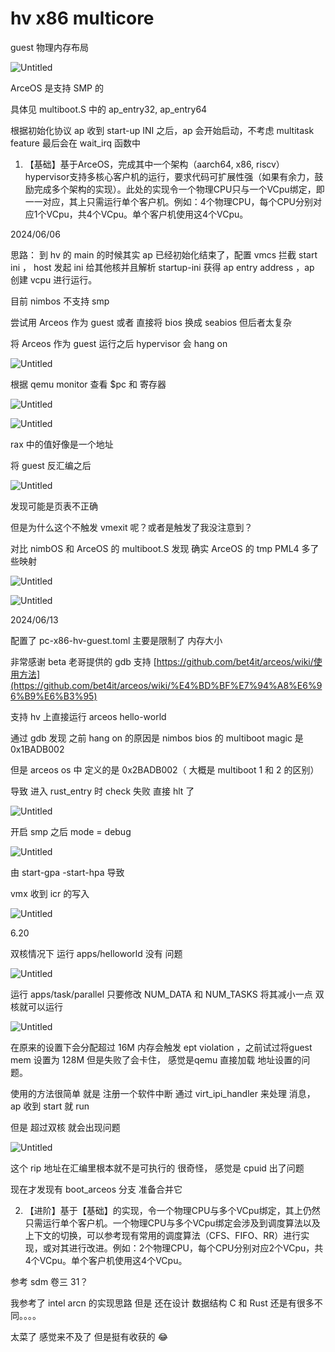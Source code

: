 # hv x86 multicore

guest 物理内存布局

![Untitled](hv%20x86%20multicore%2097ea87cf79804d9eaa384a2211c2a0d4/Untitled.png)

ArceOS 是支持 SMP 的

具体见 multiboot.S 中的 ap_entry32, ap_entry64

根据初始化协议 ap 收到 start-up INI 之后，ap 会开始启动，不考虑 multitask feature 最后会在 wait_irq 函数中

1. 【基础】基于ArceOS，完成其中一个架构（aarch64, x86, riscv）hypervisor支持多核心客户机的运行，要求代码可扩展性强（如果有余力，鼓励完成多个架构的实现）。此处的实现令一个物理CPU只与一个VCpu绑定，即一一对应，其上只需运行单个客户机。例如：4个物理CPU，每个CPU分别对应1个VCpu，共4个VCpu。单个客户机使用这4个VCpu。

2024/06/06

思路： 到 hv 的 main 的时候其实 ap 已经初始化结束了，配置 vmcs 拦截 start ini ， host 发起 ini 给其他核并且解析 startup-ini 获得 ap entry address ，ap 创建 vcpu 进行运行。

目前 nimbos 不支持 smp 

尝试用 Arceos 作为 guest 或者 直接将 bios 换成 seabios 但后者太复杂

将 Arceos 作为 guest 运行之后 hypervisor 会 hang on

![Untitled](hv%20x86%20multicore%2097ea87cf79804d9eaa384a2211c2a0d4/Untitled%201.png)

根据 qemu monitor 查看 $pc  和 寄存器

![Untitled](hv%20x86%20multicore%2097ea87cf79804d9eaa384a2211c2a0d4/Untitled%202.png)

![Untitled](hv%20x86%20multicore%2097ea87cf79804d9eaa384a2211c2a0d4/Untitled%203.png)

rax 中的值好像是一个地址

将 guest 反汇编之后 

![Untitled](hv%20x86%20multicore%2097ea87cf79804d9eaa384a2211c2a0d4/Untitled%204.png)

发现可能是页表不正确 

但是为什么这个不触发 vmexit 呢？或者是触发了我没注意到？

对比 nimbOS 和 ArceOS 的 multiboot.S 发现 确实 ArceOS 的 tmp PML4 多了些映射

 

![Untitled](hv%20x86%20multicore%2097ea87cf79804d9eaa384a2211c2a0d4/Untitled%205.png)

![Untitled](hv%20x86%20multicore%2097ea87cf79804d9eaa384a2211c2a0d4/Untitled%206.png)

2024/06/13

配置了 pc-x86-hv-guest.toml 主要是限制了 内存大小

非常感谢 beta 老哥提供的 gdb 支持 [https://github.com/bet4it/arceos/wiki/使用方法](https://github.com/bet4it/arceos/wiki/%E4%BD%BF%E7%94%A8%E6%96%B9%E6%B3%95)

支持 hv 上直接运行  arceos hello-world 

通过 gdb 发现 之前 hang on 的原因是 nimbos bios 的 multiboot magic 是 0x1BADB002

但是 arceos os 中 定义的是 0x2BADB002（ 大概是 multiboot 1 和 2 的区别）

导致 进入 rust_entry 时 check 失败 直接 hlt 了     

![Untitled](hv%20x86%20multicore%2097ea87cf79804d9eaa384a2211c2a0d4/Untitled%207.png)

开启 smp 之后 mode = debug

![Untitled](hv%20x86%20multicore%2097ea87cf79804d9eaa384a2211c2a0d4/Untitled%208.png)

由 start-gpa -start-hpa 导致

vmx 收到 icr 的写入

![Untitled](hv%20x86%20multicore%2097ea87cf79804d9eaa384a2211c2a0d4/Untitled%209.png)

6.20 

双核情况下 运行 apps/helloworld 没有 问题

![Untitled](hv%20x86%20multicore%2097ea87cf79804d9eaa384a2211c2a0d4/Untitled%2010.png)

运行 apps/task/parallel 只要修改 NUM_DATA 和 NUM_TASKS  将其减小一点 双核就可以运行

![Untitled](hv%20x86%20multicore%2097ea87cf79804d9eaa384a2211c2a0d4/Untitled%2011.png)

在原来的设置下会分配超过 16M 内存会触发 ept violation ，之前试过将guest mem 设置为 128M 但是失败了会卡住， 感觉是qemu 直接加载 地址设置的问题。

使用的方法很简单 就是 注册一个软件中断  通过 virt_ipi_handler 来处理 消息，ap 收到 start 就 run

但是 超过双核 就会出现问题

![Untitled](hv%20x86%20multicore%2097ea87cf79804d9eaa384a2211c2a0d4/Untitled%2012.png)

这个 rip 地址在汇编里根本就不是可执行的 很奇怪， 感觉是 cpuid 出了问题 

现在才发现有 boot_arceos 分支 准备合并它

2. 【进阶】基于【基础】的实现，令一个物理CPU与多个VCpu绑定，其上仍然只需运行单个客户机。一个物理CPU与多个VCpu绑定会涉及到调度算法以及上下文的切换，可以参考现有常用的调度算法（CFS、FIFO、RR）进行实现，或对其进行改进。例如：2个物理CPU，每个CPU分别对应2个VCpu，共4个VCpu。单个客户机使用这4个VCpu。

参考 sdm 卷三 31？ 

我参考了 intel arcn 的实现思路 但是 还在设计 数据结构 C 和 Rust 还是有很多不同。。。。

太菜了 感觉来不及了 但是挺有收获的 😂